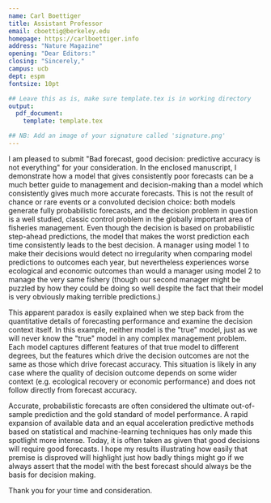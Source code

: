 ```yaml
---
name: Carl Boettiger
title: Assistant Professor
email: cboettig@berkeley.edu
homepage: https://carlboettiger.info
address: "Nature Magazine"
opening: "Dear Editors:"
closing: "Sincerely,"
campus: ucb
dept: espm
fontsize: 10pt

## Leave this as is, make sure template.tex is in working directory
output:
  pdf_document:
    template: template.tex

## NB: Add an image of your signature called 'signature.png'
---
```


I am pleased to submit "Bad forecast, good decision: predictive accuracy is not everything" for your consideration.  In the enclosed manuscript, I demonstrate how a model that gives consistently poor forecasts can be a much better guide to management and decision-making than a model which consistently gives much more accurate forecasts.  This is not the result of chance or rare events or a convoluted decision choice: both models generate fully probabilistic forecasts, and the decision problem in question is a well studied, classic control problem in the globally important area of fisheries management. Even though the decision is based on probabilistic step-ahead predictions, the model that makes the worst prediction each time consistently leads to the best decision. A manager using model 1 to make their decisions would detect no irregularity when comparing model predictions to outcomes each year, but nevertheless experiences worse ecological and economic outcomes than would a manager using model 2 to manage the very same fishery (though our second manager might be puzzled by how they could be doing so well despite the fact that their model is very obviously making terrible predictions.)

This apparent paradox is easily explained when we step back from the quantitative details of forecasting performance and examine the decision context itself.  In this example, neither model is the "true" model, just as we will never know the "true" model in any complex management problem.  Each model captures different features of that true model to different degrees, but the features which drive the decision outcomes are not the same as those which drive forecast accuracy.  This situation is likely in any case where the quality of decision outcome depends on some wider context (e.g. ecological recovery or economic performance) and does not follow directly from forecast accuracy.

Accurate, probabilistic forecasts are often considered the ultimate out-of-sample prediction and the gold standard of model performance.  A rapid expansion of available data and an equal acceleration predictive methods based on statistical and machine-learning techniques has only made this spotlight more intense.  Today, it is often taken as given that good decisions will require good forecasts.  I hope my results illustrating how easily that premise is disproved will highlight just how badly things might go if we always assert that the model with the best forecast should always be the basis for decision making. 

Thank you for your time and consideration.
